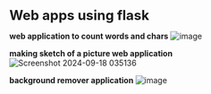 <span style="font-size: 24px;">**Web apps using flask**</span>


__web application to count words and chars__
![image](https://github.com/user-attachments/assets/752751c2-5e00-44c5-be3f-c0abf27432af)


__making sketch of a picture web application__
![Screenshot 2024-09-18 035136](https://github.com/user-attachments/assets/d08b535b-79a3-4540-981a-ca07bffd94d3)


__background remover application__
![image](https://github.com/user-attachments/assets/c968af39-8105-4879-8f79-3046032790d0)





